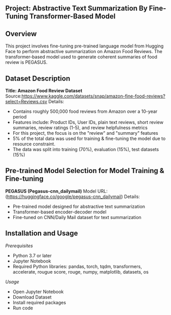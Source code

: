 ## Project: Abstractive Text Summarization By Fine-Tuning Transformer-Based Model

## Overview

This project involves fine-tuning pre-trained language model from Hugging Face to perform abstractive summarization on Amazon Food Reviews. The transformer-based  model used to generate coherent summaries of food review is PEGASUS.

## Dataset Description

**Title: Amazon Food Review Dataset**
Source:https://www.kaggle.com/datasets/snap/amazon-fine-food-reviews?select=Reviews.csv
Details:
  - Contains roughly 500,000 food reviews from Amazon over a 10-year period
  - Features include: Product IDs, User IDs, plain text reviews, short review summaries, review ratings (1-5), and review helpfulness metrics
  - For this project, the focus is on the "review" and "summary" features
  - 5% of the total data was used for training & fine-tuning the model due to resource constraint.
  - The data was split into training (70%), evaluation (15%), test datasets (15%)

## Pre-trained Model Selection for Model Training & Fine-tuning

**PEGASUS (Pegasus-cnn_dailymail)**
Model URL: (https://huggingface.co/google/pegasus-cnn_dailymail)
Details:
   - Pre-trained model designed for abstractive text summarization
   - Transformer-based encoder-decoder model
   - Fine-tuned on CNN/Daily Mail dataset for text summarization

## Installation and Usage

*Prerequisites*
   - Python 3.7 or later
   - Jupyter Notebook
   - Required Python libraries: pandas, torch, tqdm, transformers, accelerate, rougue score, rouge, numpy, matplotlib, datasets, os


*Usage*
   - Open Jupyter Notebook
   - Download Dataset
   - Install required packages
   - Run code 
   
